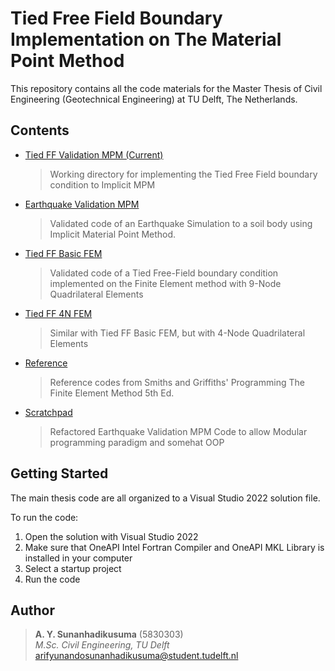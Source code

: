 # Tied Free Field Boundary Implementation on The Material Point Method

This repository contains all the code materials for the Master Thesis of 
Civil Engineering (Geotechnical Engineering) at TU Delft, The Netherlands. 

## Contents

* [Tied FF Validation MPM (Current)](https://github.com/arifyunando/mpm-tied-ff/tree/main/Tied%20FF%20Validation%20MPM) 

    > Working directory for implementing the Tied Free Field
    > boundary condition to Implicit MPM

* [Earthquake Validation MPM](https://github.com/arifyunando/mpm-tied-ff/tree/main/Earthquake%20Validation%20MPM)

    > Validated code of an Earthquake Simulation to a soil body using
    > Implicit Material Point Method.

* [Tied FF Basic FEM](https://github.com/arifyunando/mpm-tied-ff/tree/main/Tied%20FF%20Basic%20FEM)

    > Validated code of a Tied Free-Field boundary condition implemented on
    > the Finite Element method with 9-Node Quadrilateral Elements 

* [Tied FF 4N FEM](https://github.com/arifyunando/mpm-tied-ff/tree/main/Tied%20FF%204N%20FEM)

    > Similar with Tied FF Basic FEM, but with 4-Node Quadrilateral Elements

* [Reference](https://github.com/arifyunando/mpm-tied-ff/tree/main/Reference)

    > Reference codes from Smiths and Griffiths' Programming The Finite Element
    > Method 5th Ed.

* [Scratchpad](https://github.com/arifyunando/mpm-tied-ff/tree/main/Scratchpad)

    > Refactored Earthquake Validation MPM Code to allow Modular programming
    > paradigm and somehat OOP


## Getting Started

The main thesis code are all organized to a Visual Studio 2022 solution file.

To run the code:
1. Open the solution with Visual Studio 2022
2. Make sure that OneAPI Intel Fortran Compiler and OneAPI MKL Library is installed in your computer
3. Select a startup project
4. Run the code

## Author

> **A. Y. Sunanhadikusuma** (5830303) <br>
> *M.Sc. Civil Engineering, TU Delft* <br>
> [arifyunandosunanhadikusuma@student.tudelft.nl](mailto:arifyunandosunanhadikusuma@student.tudelft.nl)